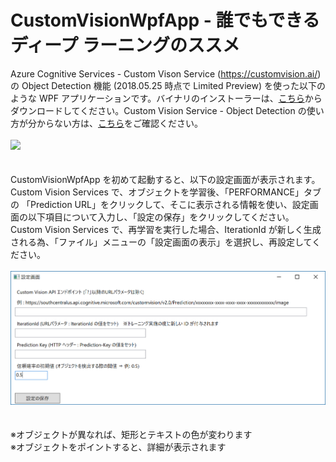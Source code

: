 # CustomVisionWpfApp - 誰でもできるディープ ラーニングのススメ
Azure Cognitive Services - Custom Vison Service (https://customvision.ai/) の Object Detection 機能 (2018.05.25 時点で Limited Preview) を使った以下のような WPF アプリケーションです。バイナリのインストーラーは、<a href="./Installer.zip">こちら</a>からダウンロードしてください。Custom Vision Service - Object Detection の使い方が分からない方は、<a href="./CustomVisionObjectDetection.pdf">こちら</a>をご確認ください。
<br><br>
<img src="./images/ap01.png" />
<br><br><br>
CustomVisionWpfApp を初めて起動すると、以下の設定画面が表示されます。Custom Vision Services で、オブジェクトを学習後、「PERFORMANCE」タブの 「Prediction URL」をクリックして、そこに表示される情報を使い、設定画面の以下項目について入力し、「設定の保存」をクリックしてください。Custom Vision Services で、再学習を実行した場合、IterationId が新しく生成される為、「ファイル」メニューの「設定画面の表示」を選択し、再設定してください。
<br><br>
<img src="./images/ap03.png" />
<br><br><br>
※オブジェクトが異なれば、矩形とテキストの色が変わります
<br>
※オブジェクトをポイントすると、詳細が表示されます

